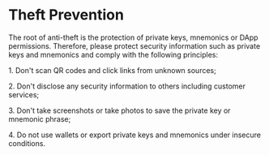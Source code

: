 # Theft Prevention

The root of anti-theft is the protection of private keys, mnemonics or DApp permissions. Therefore, please protect security information such as private keys and mnemonics and comply with the following principles: 

1\. Don't scan QR codes and click links from unknown sources; 

2\. Don't disclose any security information to others including customer services; 

3\. Don't take screenshots or take photos to save the private key or mnemonic phrase; 

4\. Do not use wallets or export private keys and mnemonics under insecure conditions.
